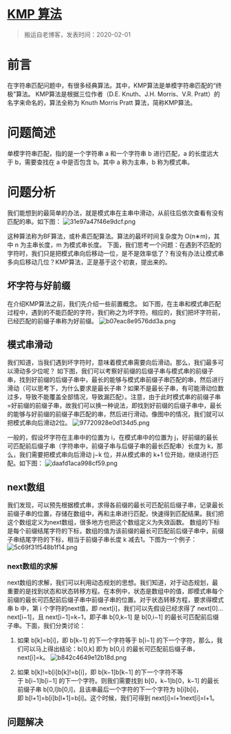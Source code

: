 # [KMP 算法](https://github.com/zzy131250/gitblog/issues/29)

> 搬运自老博客，发表时间：2020-02-01

# 前言
在字符串匹配问题中，有很多经典算法。其中，KMP算法是单模字符串匹配的“终极”算法。
KMP算法是根据三位作者（D.E. Knuth、J.H. Morris、V.R. Pratt）的名字来命名的，算法全称为 Knuth Morris Pratt 算法，简称KMP算法。

# 问题简述
单模字符串匹配，指的是一个字符串 a 和一个字符串 b 进行匹配，a 的长度远大于 b，需要查找在 a 中是否包含 b。其中 a 称为主串，b 称为模式串。

# 问题分析
我们能想到的最简单的办法，就是模式串在主串中滑动，从前往后依次查看有没有匹配的串。如下图：
![31e97a47f46e9dcf.png](https://github.com/zzy131250/gitblog/assets/7437470/03ce8bcb-eb66-4e01-bca5-96a90ec4a9c2)

这种算法称为BF算法，或朴素匹配算法。算法的最坏时间复杂度为 O(n∗m)，其中 n 为主串长度，m 为模式串长度。
下面，我们思考一个问题：在遇到不匹配的字符时，我们只是把模式串向后移动一位，是不是效率低了？有没有办法让模式串多向后移动几位？KMP算法，正是基于这个初衷，提出来的。

## 坏字符与好前缀
在介绍KMP算法之前，我们先介绍一些前置概念。
如下图，在主串和模式串匹配过程中，遇到的不能匹配的字符，我们称之为坏字符。相应的，我们把坏字符前，已经匹配的前缀子串称为好前缀。
![b07eac8e9576dd3a.png](https://github.com/zzy131250/gitblog/assets/7437470/4414130c-b9ae-41c1-a7ab-c3ff6d6551ee)

## 模式串滑动
我们知道，当我们遇到坏字符时，意味着模式串需要向后滑动。那么，我们最多可以滑动多少位呢？
如下图，我们可以考察好前缀的后缀子串与模式串的前缀子串，找到好前缀的后缀子串中，最长的能够与模式串前缀子串匹配的串，然后进行滑动（可以思考下，为什么要求是最长子串？如果不是最长子串，有可能滑动位数过多，导致不能覆盖全部情况，导致漏匹配）。注意，由于此时模式串的前缀子串=好前缀的前缀子串，故我们可以换一种说法，即找到好前缀的后缀子串中，最长的能够与好前缀的前缀子串匹配的串，然后进行滑动。像图中的情况，我们就可以把模式串向后滑动2位。
![97720928e0d134d5.png](https://github.com/zzy131250/gitblog/assets/7437470/5d520107-a8d5-4f41-809f-a486634d60db)

一般的，假设坏字符在主串中的位置为 i，在模式串中的位置为 j，好前缀的最长可匹配前后缀子串（字符串中，前缀子串与后缀子串的最长匹配串）长度为 k，那么，我们需要把模式串向后滑动 j−k 位，并从模式串的 k+1 位开始，继续进行匹配。如下图：
![daafd1aca998cf59.png](https://github.com/zzy131250/gitblog/assets/7437470/15c9847b-9f26-44cd-b725-44b20fec21a7)

## next数组
我们发现，可以预先根据模式串，求得各前缀的最长可匹配前后缀子串，记录最长前缀子串的位置，存储在数组中，再和主串进行匹配，快速得到匹配结果。我们把这个数组定义为next数组，很多地方也把这个数组定义为失效函数。
数组的下标是每个前缀结尾字符的下标，数组的值为该前缀的最长可匹配前后缀子串中，前缀子串结尾字符的下标，相当于前缀子串长度 k 减去1。下图为一个例子：
![5c69f31f548b1f14.png](https://github.com/zzy131250/gitblog/assets/7437470/07871681-1969-4931-9baa-42270918ac9d)

### next数组的求解
next数组的求解，我们可以利用动态规划的思想。我们知道，对于动态规划，最重要的是找到状态和状态转移方程。在本例中，状态是数组中的值，即模式串每个前缀的最长可匹配前后缀子串中前缀子串的位置。对于状态转移方程，要求得模式串 b 中，第 i 个字符的next值，即 next[i]，我们可以先假设已经求得了 next[0]…next[i−1]，且 next[i−1]=k−1，即子串 b[0,k−1] 是 b[0,i−1] 的最长可匹配前后缀子串。下面，我们分类讨论：
1. 如果 b[k]=b[i]，即 b[k−1] 的下一个字符等于 b[i−1] 的下一个字符，那么，我们可以马上得出结论：b[0,k] 即为 b[0,i] 的最长可匹配前后缀子串，next[i]=k。
![b842c4649e12b18d.png](https://github.com/zzy131250/gitblog/assets/7437470/44489a94-0089-46e9-b03f-a5588b8bbba4)

2. 如果 b[k]!=b[i]b[k]!=b[i]，即 b[k−1]b[k−1] 的下一个字符不等于 b[i−1]b[i−1] 的下一个字符。则我们需要找到 b[0，k−1]b[0，k−1] 的最长前缀子串 b[0,l]b[0,l]，且该串最后一个字符的下一个字符为 b[i]b[i]，即 b[l+1]=b[i]b[l+1]=b[i]。这个时候，我们可得到 next[i]=l+1next[i]=l+1。

## 问题解决